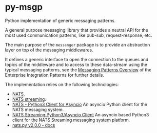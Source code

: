py-msgp
=======

Python implementation of generic messaging patterns.

A general purpose messaging library that provides a neutral API for the most used communication patterns, like pub-sub, request-response, etc.

The main purpose of the `messenger` package is to provide an abstraction layer on top of the messaging middlewares.

It defines a generic interface to open the connection to the queues and topics of the middleware and to access to these data-stream using the typical messaging patterns, see the [Messaging Patterns Overview](https://www.enterpriseintegrationpatterns.com/patterns/messaging/index.html) of the Enterprise Integration Patterns for further details.

The implementation relies on the following technologies:
- [NATS](https://nats.io/),
- [NATS streaming](https://nats.io/download/nats-io/nats-streaming-server/).
- [NATS - Python3 Client for Asyncio](https://github.com/nats-io/nats.py) An asyncio Python client for the NATS messaging system.
- [NATS Streaming Python3/Asyncio Client](https://github.com/nats-io/stan.py) An asyncio based Python3 client for the NATS Streaming messaging system platform.
- [nats.py v2.0.0 - docs](https://nats-io.github.io/nats.py/releases/v2.0.0.html)

